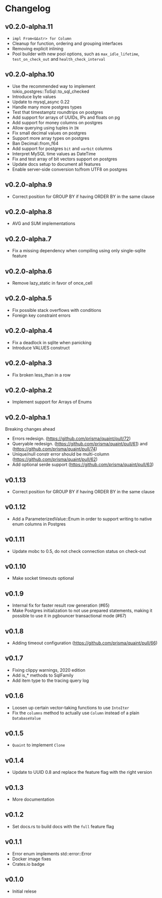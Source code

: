# Changelog

## v0.2.0-alpha.11

- `impl From<&&str> for Column`
- Cleanup for function, ordering and grouping interfaces
- Removing explicit inlining
- Pool builder with new pool options, such as `max_idle_lifetime`,
  `test_on_check_out` and `health_check_interval`

## v0.2.0-alpha.10

- Use the recommended way to implement tokio_postgres::ToSql::to_sql_checked
- Introduce byte values
- Update to mysql_async 0.22
- Handle many more postgres types
- Test that timestamptz roundtrips on postgres
- Add support for arrays of UUIDs, IPs and floats on pg
- Add support for money columns on postgres
- Allow querying using tuples in `IN`
- Fix small decimal values on postgres
- Support more array types on postgres
- Ban Decimal::from_f64
- Add support for postgres `bit` and `varbit` columns
- Interpret MySQL time values as DateTime
- Fix and test array of bit vectors support on postgres
- Update docs setup to document all features
- Enable server-side conversion to/from UTF8 on postgres

## v0.2.0-alpha.9

- Correct position for GROUP BY if having ORDER BY in the same clause

## v0.2.0-alpha.8

- AVG and SUM implementations

## v0.2.0-alpha.7

- Fix a missing dependency when compiling using only single-sqlite feature

## v0.2.0-alpha.6

- Remove lazy_static in favor of once_cell

## v0.2.0-alpha.5

- Fix possible stack overflows with conditions
- Foreign key constraint errors

## v0.2.0-alpha.4

- Fix a deadlock in sqlite when panicking
- Introduce VALUES construct

## v0.2.0-alpha.3

- Fix broken less_than in a row

## v0.2.0-alpha.2

- Implement support for Arrays of Enums

## v0.2.0-alpha.1

Breaking changes ahead

- Errors redesign. (https://github.com/prisma/quaint/pull/72)
- Queryable redesign. (https://github.com/prisma/quaint/pull/61) and (https://github.com/prisma/quaint/pull/74)
- Unique/null constr error should be multi-column (https://github.com/prisma/quaint/pull/62)
- Add optional serde support (https://github.com/prisma/quaint/pull/63)

## v0.1.13

- Correct position for GROUP BY if having ORDER BY in the same clause

## v0.1.12

- Add a ParameterizedValue::Enum in order to support writing to native enum columns in Postgres

## v0.1.11

- Update mobc to 0.5, do not check connection status on check-out

## v0.1.10

- Make socket timeouts optional

## v0.1.9

- Internal fix for faster result row generation (#65)
- Make Postgres initialization to not use prepared statements, making it
  possible to use it in pgbouncer transactional mode (#67)

## v0.1.8

- Adding timeout configuration (https://github.com/prisma/quaint/pull/66)

## v0.1.7

- Fixing clippy warnings, 2020 edition
- Add is_* methods to SqlFamily
- Add item type to the tracing query log

## v0.1.6

- Loosen up certain vector-taking functions to use `IntoIter`
- Fix the `columns` method to actually use `Column` instead of a plain `DatabaseValue`

## v0.1.5

- `Quaint` to implement `Clone`

## v0.1.4

- Update to UUID 0.8 and replace the feature flag with the right version

## v0.1.3

- More documentation

## v0.1.2

- Set docs.rs to build docs with the `full` feature flag

## v0.1.1

- Error enum implements std::error::Error
- Docker image fixes
- Crates.io badge

## v0.1.0

- Initial relese
